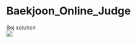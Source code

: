 # Baekjoon_Online_Judge
Boj solution  
[![](http://mazassumnida.wtf/api/v2/generate_badge?boj=vmfoslkim)](https://www.acmicpc.net/user/vmfoslkim)